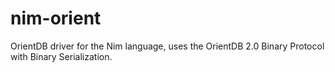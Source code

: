 # nim-orient
OrientDB driver for the Nim language, uses the OrientDB 2.0 Binary Protocol with Binary Serialization.
